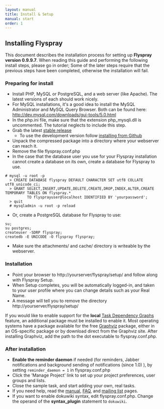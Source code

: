 ```yaml
---
layout: manual
title: Install & Setup
manual: start
order: 1
---
```


## Installing Flyspray 
This document describes the installation process for setting up **Flyspray version 0.9.9.7**. When reading this guide and performing the following install steps, please go in order; Some of the later steps require that the previous steps have been completed, otherwise the installation will fail.



### Preparing for install 
  * Install PHP, MySQL or PostgreSQL, and a web server (like Apache). The latest versions of each should work nicely.
  * For MySQL installations, it's a good idea to install the MySQL Administrator and MySQL Query Browser. Both can be found here: http://dev.mysql.com/downloads/gui-tools/5.0.html
  * In the php.ini file, make sure that the extension php_mysqli.dll is uncommented. The tutorial neglects to include this step.
  * Grab the latest [stable release](/docs/download)
  	 * To use the development version follow [installing from Github](/manual/devel_version)
  * Unpack the compressed package into a directory where your webserver can reach it.
  * Remove the file flyspray.conf.php
  * In the case that the database user you use for your Flyspray installation cannot create a database on its own, create a database for Flyspray to use.
  
```
# mysql -u root -p
  > CREATE DATABASE flyspray DEFAULT CHARACTER SET utf8 COLLATE utf8_unicode_ci; 
  > GRANT SELECT,INSERT,UPDATE,DELETE,CREATE,DROP,INDEX,ALTER,CREATE TEMPORARY TABLES ON flyspray.*
          TO flysprayuser@localhost IDENTIFIED BY 'yourpassword'; 
  > quit 
  # mysqladmin -u root -p reload

```

  * Or, create a PostgreSQL database for Flyspray to use:

```
su;
su postgres;
createuser -SDRP flyspray;
createdb -E UNICODE -O flyspray flyspray;
```
  * Make sure the attachments/ and cache/ directory is writeable by the webserver.





### Installation 
  * Point your browser to http://yourserver/flyspray/setup/ and follow along with Flyspray Setup.
  * When Setup completes, you will be automatically logged-in, and taken to your user profile where you can change  details such as your Real Name.
  * A message will tell you to remove the directory http://yourserver/flyspray/setup/

If you would like to enable support for the **local** [Task Dependency Graphs](/manual/dependencies) feature, an additional package must be installed to enable it. Most operating systems have a package available for the free [Graphviz](http://www.graphviz.org/) package, either in an OS-specific package or by download direct from the Graphviz site. After installing Graphviz, add the path to the dot executable to flyspray.conf.php.

### After installation
  * **Enable the reminder daemon** if needed (for reminders, Jabber notifications and background sending of notifications (since 1.0) ), by setting `reminder_daemon = 1` in flyspray.conf.php
  * Click the 'Manage Project' link to set up your project preferences, user groups and lists.
  * Close the sample task, and start adding your own, real tasks.
  * If you need help, read the [manual](/manual), [FAQ](/docs/faq), and [mailing list](/community/mailing-list/) pages.
  * If you want to enable dokuwiki syntax, edit flyspray.conf.php. Change the operand of the **syntax_plugin** statement to `dokuwiki`.
